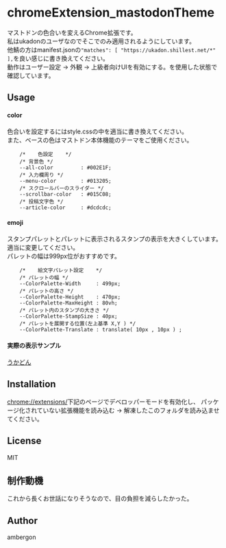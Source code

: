 # chromeExtension_mastodonTheme
マストドンの色合いを変えるChrome拡張です。<br>
私はukadonのユーザなのでそこでのみ適用されるようにしています。<br>
他鯖の方はmanifest.jsonの`"matches": [ "https://ukadon.shillest.net/*" ],`を良い感じに書き換えてください。<br>
動作はユーザー設定 -> 外観 -> 上級者向けUIを有効にする。を使用した状態で確認しています。<br>


## Usage
#### color
色合いを設定するにはstyle.cssの中を適当に書き換えてください。<br>
また、ベースの色はマストドン本体機能のテーマをご使用ください。<br>
```
    /*    色設定    */
    /* 背景色 */
    --all-color         : #002E1F;
    /* 入力欄周り */
    --menu-color        : #013205;
    /* スクロールバーのスライダー */
    --scrollbar-color   : #015C08;
    /* 投稿文字色 */
    --article-color     : #dcdcdc;
```

#### emoji
スタンプパレットとパレットに表示されるスタンプの表示を大きくしています。<br>
適当に変更してください。<br>
パレットの幅は999px位がおすすめです。<br>
```
    /*    絵文字パレット設定    */
    /* パレットの幅 */
    --ColorPalette-Width     : 499px;
    /* パレットの高さ */
    --ColorPalette-Height    : 470px;
    --ColorPalette-MaxHeight : 80vh;
    /* パレット内のスタンプの大きさ */
    --ColorPalette-StampSize : 40px;
    /* パレットを展開する位置(左上基準 X,Y ) */
    --ColorPalette-Translate : translate( 10px , 10px ) ;
```


#### 実際の表示サンプル
[うかどん](https://ukadon.shillest.net/deck/@ambergon/110972989231556631)<br>




## Installation
[chrome://extensions/](chrome://extensions/)下記のページでデベロッパーモードを有効化し、 パッケージ化されていない拡張機能を読み込む -> 解凍したこのフォルダを読み込ませてください。


## License
MIT


## 制作動機
これから長くお世話になりそうなので、目の負担を減らしたかった。


## Author
ambergon



